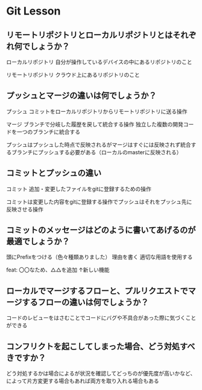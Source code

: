 # Git Lesson

## リモートリポジトリとローカルリポジトリとはそれぞれ何でしょうか？
ローカルリポジトリ
自分が操作しているデバイスの中にあるリポジトリのこと

リモートリポジトリ
クラウド上にあるリポジトリのこと

## プッシュとマージの違いは何でしょうか？
プッシュ
コミットをローカルリポジトリからリモートリポジトリに送る操作

マージ
ブランチで分岐した履歴を戻して統合する操作
独立した複数の開発コードを一つのブランチに統合する

プッシュはプッシュした時点で反映されるがマージはすぐには反映されず統合するブランチにプッシュする必要がある（ローカルのmasterに反映される）

## コミットとプッシュの違い
コミット
追加・変更したファイルをgitに登録するための操作

コミットは変更した内容をgitに登録する操作でプッシュはそれをプッシュ先に反映させる操作

## コミットのメッセージはどのように書いてあげるのが最適でしょうか？
頭にPrefixをつける（色々種類ありました）
理由を書く
適切な用語を使用する

feat: 〇〇なため、△△を追加
↑新しい機能

## ローカルでマージするフローと、プルリクエストでマージするフローの違いは何でしょうか？
コードのレビューをはさむことでコードにバグや不具合があった際に気づくことができる


## コンフリクトを起こしてしまった場合、どう対処すべきですか？
どう対処するかは場合によるが状況を確認してどっちのが優先度が高いかなど、によって片方変更する場合もあれば両方を取り入れる場合もある